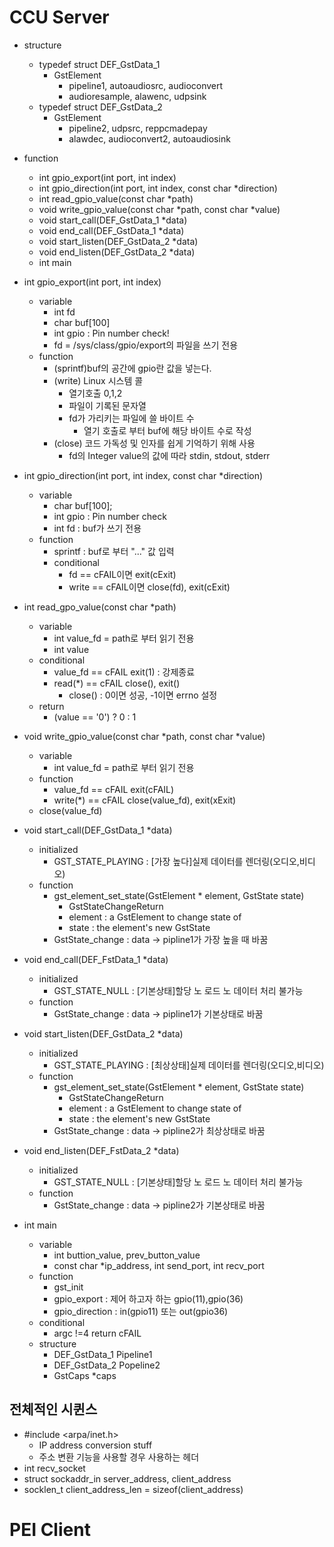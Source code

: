 # CCU Server

- structure
    - typedef struct DEF_GstData_1
        - GstElement
            - pipeline1, autoaudiosrc, audioconvert
            - audioresample, alawenc, udpsink 
    - typedef struct DEF_GstData_2
        - GstElement
            - pipeline2, udpsrc, reppcmadepay
            - alawdec, audioconvert2, autoaudiosink
- function
    - int gpio_export(int port, int index)
    - int gpio_direction(int port, int index, const char *direction)
    - int read_gpio_value(const char *path)
    - void write_gpio_value(const char *path, const char *value)
    - void start_call(DEF_GstData_1 *data)
    - void end_call(DEF_GstData_1 *data)
    - void start_listen(DEF_GstData_2 *data)
    - void end_listen(DEF_GstData_2 *data)
    - int main

- int gpio_export(int port, int index)
    - variable
        - int fd
        - char buf[100]
        - int gpio : Pin number check!
        - fd = /sys/class/gpio/export의 파일을 쓰기 전용
    - function
        - (sprintf)buf의 공간에 gpio란 값을 넣는다.
        - (write) Linux 시스템 콜
            - 열기호출 0,1,2
            - 파일이 기록된 문자열
            - fd가 가리키는 파일에 쓸 바이트 수
                - 열기 호출로 부터 buf에 해당 바이트 수로 작성
        - (close) 코드 가독성 및 인자를 쉽게 기억하기 위해 사용
            - fd의 Integer value의 값에 따라 stdin, stdout, stderr

- int gpio_direction(int port, int index, const char *direction)
    - variable
        - char buf[100];
        - int gpio : Pin number check
        - int fd : buf가 쓰기 전용
    - function
        - sprintf : buf로 부터 "..." 값 입력
        - conditional
            - fd == cFAIL이면 exit(cExit)
            - write == cFAIL이면 close(fd), exit(cExit)

- int read_gpo_value(const char *path)
    - variable
        - int value_fd = path로 부터 읽기 전용
        - int value
    - conditional
        - value_fd == cFAIL exit(1) : 강제종료
        - read(*) == cFAIL close(), exit()
            - close() : 0이면 성공, -1이면 errno 설정
    - return
        - (value == '0') ? 0 : 1

- void write_gpio_value(const char *path, const char *value)
    - variable
        - int value_fd = path로 부터 읽기 전용
    - function
        - value_fd == cFAIL exit(cFAIL)
        - write(*) == cFAIL close(value_fd), exit(xExit)
    - close(value_fd)

- void start_call(DEF_GstData_1 *data)
    - initialized
        - GST_STATE_PLAYING : [가장 높다]실제 데이터를 렌더링(오디오,비디오)
    - function
        - gst_element_set_state(GstElement * element, GstState state)
            - GstStateChangeReturn
            - element : a GstElement to change state of
            - state : the element's new GstState
        - GstState_change : data -> pipline1가 가장 높을 때 바꿈

- void end_call(DEF_FstData_1 *data)
    - initialized
        - GST_STATE_NULL : [기본상태]할당 노 로드 노 데이터 처리 불가능
    - function 
        - GstState_change : data -> pipline1가 기본상태로 바꿈 

- void start_listen(DEF_GstData_2 *data)
    - initialized
        - GST_STATE_PLAYING : [최상상태]실제 데이터를 렌더링(오디오,비디오)
    - function
        - gst_element_set_state(GstElement * element, GstState state)
            - GstStateChangeReturn
            - element : a GstElement to change state of
            - state : the element's new GstState
        - GstState_change : data -> pipline2가 최상상태로 바꿈

- void end_listen(DEF_FstData_2 *data)
    - initialized
        - GST_STATE_NULL : [기본상태]할당 노 로드 노 데이터 처리 불가능
    - function 
        - GstState_change : data -> pipline2가 기본상태로 바꿈 

- int main
    - variable
        - int buttion_value, prev_button_value
        - const char *ip_address, int send_port, int recv_port
    - function
        - gst_init
        - gpio_export : 제어 하고자 하는 gpio(11),gpio(36)
        - gpio_direction : in(gpio11) 또는 out(gpio36)
    - conditional
        - argc !=4 return cFAIL
    - structure
        - DEF_GstData_1 Pipeline1
        - DEF_GstData_2 Popeline2
        - GstCaps *caps

## 전체적인 시퀸스

- #include <arpa/inet.h>
    - IP address conversion stuff
    - 주소 변환 기능을 사용할 경우 사용하는 헤더
- int recv_socket
- struct sockaddr_in server_address, client_address
- socklen_t client_address_len = sizeof(client_address)
    
# PEI Client